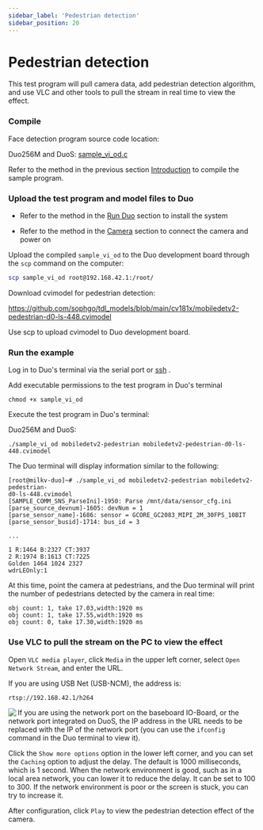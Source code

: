 ```yaml
---
sidebar_label: 'Pedestrian detection'
sidebar_position: 20
---
```


# Pedestrian detection

This test program will pull camera data, add pedestrian detection algorithm, and use VLC and other tools to pull the stream in real time to view the effect.

### Compile

Face detection program source code location:

Duo256M and DuoS: [sample_vi_od.c](https://github.com/milkv-duo/cvitek-tdl-sdk-sg200x/blob/main/sample/cvi_tdl/sample_vi_od.c)

Refer to the method in the previous section [Introduction](https://milkv.io/zh/docs/duo/application-development/tdl-sdk/tdl-sdk-introduction) to compile the sample program.

### Upload the test program and model files to Duo

- Refer to the method in the [Run Duo](https://milkv.io/zh/docs/duo/getting-started/boot) section to install the system

- Refer to the method in the [Camera](https://milkv.io/zh/docs/duo/camera/gc2083) section to connect the camera and power on

Upload the compiled `sample_vi_od` to the Duo development board through the `scp` command on the computer:

```bash
scp sample_vi_od root@192.168.42.1:/root/
```

Download cvimodel for pedestrian detection:

https://github.com/sophgo/tdl_models/blob/main/cv181x/mobiledetv2-pedestrian-d0-ls-448.cvimodel

Use scp to upload cvimodel to Duo development board.

### Run the example

Log in to Duo's terminal via the serial port or [ssh](https://milkv.io/zh/docs/duo/getting-started/setup#ssh) .

Add executable permissions to the test program in Duo's terminal
```
chmod +x sample_vi_od
```
Execute the test program in Duo's terminal:

Duo256M and DuoS:
```
./sample_vi_od mobiledetv2-pedestrian mobiledetv2-pedestrian-d0-ls-448.cvimodel
```

The Duo terminal will display information similar to the following:
```
[root@milkv-duo]~# ./sample_vi_od mobiledetv2-pedestrian mobiledetv2-pedestrian-
d0-ls-448.cvimodel
[SAMPLE_COMM_SNS_ParseIni]-1950: Parse /mnt/data/sensor_cfg.ini
[parse_source_devnum]-1605: devNum = 1
[parse_sensor_name]-1686: sensor = GCORE_GC2083_MIPI_2M_30FPS_10BIT
[parse_sensor_busid]-1714: bus_id = 3

...

1 R:1464 B:2327 CT:3937
2 R:1974 B:1613 CT:7225
Golden 1464 1024 2327
wdrLEOnly:1

```
At this time, point the camera at pedestrians, and the Duo terminal will print the number of pedestrians detected by the camera in real time:
```
obj count: 1, take 17.03,width:1920 ms
obj count: 1, take 17.55,width:1920 ms
obj count: 0, take 17.30,width:1920 ms
```
### Use VLC to pull the stream on the PC to view the effect

Open `VLC media player`, click `Media` in the upper left corner, select `Open Network Stream`, and enter the URL.

If you are using USB Net (USB-NCM), the address is:
```
rtsp://192.168.42.1/h264
```

<Image src='/docs/duo/duo-vlc-stream-setup.jpg' minWidth='40%' maxWidth='60%' align='left' />

If you are using the network port on the baseboard IO-Board, or the network port integrated on DuoS, the IP address in the URL needs to be replaced with the IP of the network port (you can use the `ifconfig` command in the Duo terminal to view it).

Click the `Show more options` option in the lower left corner, and you can set the `Caching` option to adjust the delay. The default is 1000 milliseconds, which is 1 second. When the network environment is good, such as in a local area network, you can lower it to reduce the delay. It can be set to 100 to 300. If the network environment is poor or the screen is stuck, you can try to increase it.

After configuration, click `Play` to view the pedestrian detection effect of the camera.